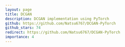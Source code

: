 ```yaml
---
layout: page
title: DCGAN
description: DCGAN implementation using PyTorch
github: https://github.com/Natsu6767/DCGAN-PyTorch
github_stars: 74
redirect: https://github.com/Natsu6767/DCGAN-PyTorch
importance: 4
---
```

